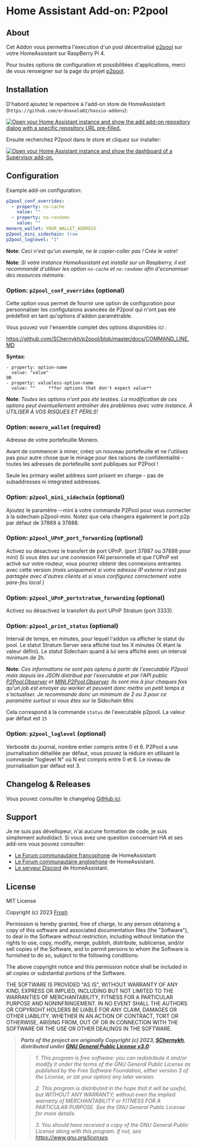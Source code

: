 # Home Assistant Add-on: P2pool

## About

Cet Addon vous permettra l'execution d'un pool décentralisé [p2pool][p2pool] sur
votre HomeAssistant sur RaspBerry Pi 4.

Pour toutes options de configuration et possibilitées d'applications, merci de vous
renseigner sur la page du projet [p2pool][p2pool].

## Installation

D'habord ajoutez le repertoire à l'add-on store de HomeAssistant (`https://github.com/erdnaxela02/hassio-addons`):

[![Open your Home Assistant instance and show the add add-on repository dialog
with a specific repository URL pre-filled.][add-repo-shield]][add-repo]

Ensuite recherchez P2pool dans le store et cliquez sur installer:

[![Open your Home Assistant instance and show the dashboard of a Supervisor add-on.][add-addon-shield]][add-addon]

## Configuration

Example add-on configuration:

```yaml
p2pool_conf_overrides:
  - property: no-cache
    value: ""
  - property: no-randomx
    value: ""
monero_wallet: YOUR_WALLET_ADDRESS
p2pool_mini_sidechain: true
p2pool_loglevel: "1"
```

**Note**: _Ceci n'est qu'un exemple, ne le copier-coller pas ! Crée le votre!_

**Note**: _Si votre instance HomeAssistant est installé sur un Raspberry, il est
recommandé d'utiliser les option `no-cache` et `no-randomx` afin d'economiser
des resources mémoire._

### Option: `p2pool_conf_overrides` (optional)

Cette option vous permet de fournir une option de configuration pour personnaliser
les configutaions avancées de P2pool qui n'ont pas été prédéfinit en tant qu'options
d'addon paramétrable.

Vous pouvez voir l'ensemble complet des options disponibles ici :

<https://github.com/SChernykh/p2pool/blob/master/docs/COMMAND_LINE.MD>

**Syntax**:

```conf_syntax
- property: option-name
  value: "value"
OR
- property: valueless-option-name
  value: ""     **for options that don't expect value**
```

**Note**: _Toutes les options n'ont pas été testées. La modification de ces options
peut éventuellement entraîner des problèmes avec votre instance.
À UTILISER À VOS RISQUES ET PÉRILS!_

### Option: `monero_wallet` (required)

Adresse de votre portefeuille Monero.

Avant de commencer à miner, créez un nouveau portefeuille et ne l'utilisez pas pour
autre chose que le minage pour des raisons de confidentialité - toutes les adresses
de portefeuille sont publiques sur P2Pool !

Seule les primary wallet address sont prisent en charge - pas de subaddresses ni
integrated addresses.

### Option: `p2pool_mini_sidechain` (optional)

Ajoutez le paramètre --mini à votre commande P2Pool pour vous connecter à la sidechain
p2pool-mini.
Notez que cela changera également le port p2p par défaut de 37889 à 37888.

### Option: `p2pool_UPnP_port_forwarding` (optional)

Activez ou désactivez le transfert de port UPnP. (port 37887 ou 37888 pour mini)
Si vous êtes sur une connexion FAI personnelle et que l'UPnP est activé sur votre
routeur, vous pourrez obtenir des connexions entrantes avec cette version
_(mais uniquement si votre adresse IP externe n'est pas partagée avec d'autres
clients et si vous configurez correctement votre pare-feu local )_

### Option: `p2pool_UPnP_portstratum_forwarding` (optional)

Activez ou désactivez le transfert du port UPnP Stratum (port 3333).

### Option: `p2pool_print_status` (optional)

Interval de temps, en minutes, pour lequel l'addon va afficher le statut du pool.
Le statut Stratum Server sera affiché tout les X minutes (X étant la valeur défini).
Le statut Sidechain quand à lui sera affiché avec un interval minimum de 2h.

**Note**: _Ces informations ne sont pas optenu à partir de l'executable P2pool
mais depuis les JSON distribué par l'executable et par l'API public [P2Pool.Observer][poolobserver]
et [MINI.P2Pool.Observer][poolobservermini]. Ils sont mis à jour chaques fois
qu'un job est envoyer au worker et peuvent donc mettre un petit temps à s'actualiser.
Je recommande donc un minimum de 2 ou 3 pour ce paramètre surtout si vous êtes
sur la Sidechain Mini._

Cela correspond à la commande `status` de l'executable p2pool. La valeur par défaut
est `15`

### Option: `p2pool_loglevel` (optional)

Verbosité du journal, nombre entier compris entre 0 et 6.
P2Pool a une journalisation détaillée par défaut, vous pouvez la réduire en utilisant
la commande "loglevel N" où N est compris entre 0 et 6. Le niveau de journalisation
par défaut est 3.

## Changelog & Releases

Vous pouvez consulter le changelog [GitHub ici][releases].

## Support

Je ne suis pas dévellopeur, n'ai aucune formation de code, je suis simplement autodidact.
Si vous avez une question concernant HA et ses add-ons vous pouvez consulter:

- [Le Forum communautaire francophone][hacf] de HomeAssistant
- [Le Forum communautaire anglophone][forum] de HomeAssistant.
- [Le serveur Discord][discord-ha] de HomeAssistant.

## License

MIT License

Copyright (c) 2023 [Frosh][Frosh]

Permission is hereby granted, free of charge, to any person obtaining a copy
of this software and associated documentation files (the "Software"), to deal
in the Software without restriction, including without limitation the rights
to use, copy, modify, merge, publish, distribute, sublicense, and/or sell
copies of the Software, and to permit persons to whom the Software is
furnished to do so, subject to the following conditions:

The above copyright notice and this permission notice shall be included in all
copies or substantial portions of the Software.

THE SOFTWARE IS PROVIDED "AS IS", WITHOUT WARRANTY OF ANY KIND, EXPRESS OR
IMPLIED, INCLUDING BUT NOT LIMITED TO THE WARRANTIES OF MERCHANTABILITY,
FITNESS FOR A PARTICULAR PURPOSE AND NONINFRINGEMENT. IN NO EVENT SHALL THE
AUTHORS OR COPYRIGHT HOLDERS BE LIABLE FOR ANY CLAIM, DAMAGES OR OTHER
LIABILITY, WHETHER IN AN ACTION OF CONTRACT, TORT OR OTHERWISE, ARISING FROM,
OUT OF OR IN CONNECTION WITH THE SOFTWARE OR THE USE OR OTHER DEALINGS IN THE
SOFTWARE.

> **_Parts of the project are originally Copyright (c) 2023, [SChernykh][p2poolauthor],
> distributed under [GNU General Public License v3.0][p2poollicense]:_**
>
> > _1. This program is free software: you can redistribute it and/or modify it under
> > the terms of the GNU General Public License as published by the Free Software
> > Foundation, either version 3 of the License, or (at your option) any later version._
> >
> > _2. This program is distributed in the hope that it will be useful,
> > but WITHOUT ANY WARRANTY; without even the implied warranty of
> > MERCHANTABILITY or FITNESS FOR A PARTICULAR PURPOSE. See the
> > GNU General Public License for more details._
> >
> > _3. You should have received a copy of the GNU General Public License
> > along with this program. If not, see <https://www.gnu.org/licenses>._

[add-addon]: https://my.home-assistant.io/redirect/supervisor_addon/?addon=c751e21a_p2pool
[add-addon-shield]: https://my.home-assistant.io/badges/supervisor_addon.svg
[add-repo]: https://my.home-assistant.io/redirect/supervisor_add_addon_repository/?repository_url=https%3A%2F%2Fgithub.com%2Ferdnaxela02%2Fhassio-addons
[add-repo-shield]: https://my.home-assistant.io/badges/supervisor_add_addon_repository.svg
[discord-ha]: https://discord.gg/c5DvZ4e
[forum]: https://community.home-assistant.io
[hacf]: https://forum.hacf.fr/
[Frosh]: https://github.com/erdnaxela02
[releases]: https://github.com/erdnaxela02/addon-p2pool/releases
[p2pool]: https://github.com/SChernykh/p2pool
[p2poolauthor]: https://github.com/SChernykh
[p2poollicense]: https://github.com/SChernykh/p2pool/blob/master/LICENSE
[poolobserver]: https://p2pool.observer/api
[poolobservermini]: https://mini.p2pool.observer/api
